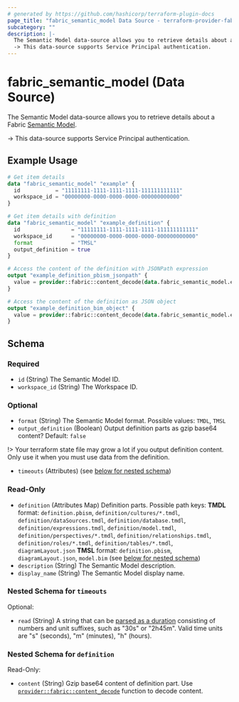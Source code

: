 ```yaml
---
# generated by https://github.com/hashicorp/terraform-plugin-docs
page_title: "fabric_semantic_model Data Source - terraform-provider-fabric"
subcategory: ""
description: |-
  The Semantic Model data-source allows you to retrieve details about a Fabric Semantic Model https://learn.microsoft.com/power-bi/developer/projects/projects-dataset.
  -> This data-source supports Service Principal authentication.
---
```


# fabric_semantic_model (Data Source)

The Semantic Model data-source allows you to retrieve details about a Fabric [Semantic Model](https://learn.microsoft.com/power-bi/developer/projects/projects-dataset).

-> This data-source supports Service Principal authentication.

## Example Usage

```terraform
# Get item details
data "fabric_semantic_model" "example" {
  id           = "11111111-1111-1111-1111-111111111111"
  workspace_id = "00000000-0000-0000-0000-000000000000"
}

# Get item details with definition
data "fabric_semantic_model" "example_definition" {
  id                = "11111111-1111-1111-1111-111111111111"
  workspace_id      = "00000000-0000-0000-0000-000000000000"
  format            = "TMSL"
  output_definition = true
}

# Access the content of the definition with JSONPath expression
output "example_definition_pbism_jsonpath" {
  value = provider::fabric::content_decode(data.fabric_semantic_model.example_definition.definition["definition.pbism"].content, ".version")
}

# Access the content of the definition as JSON object
output "example_definition_bim_object" {
  value = provider::fabric::content_decode(data.fabric_semantic_model.example_definition.definition["model.bim"].content).model.tables[0].partitions
}
```

<!-- schema generated by tfplugindocs -->
## Schema

### Required

- `id` (String) The Semantic Model ID.
- `workspace_id` (String) The Workspace ID.

### Optional

- `format` (String) The Semantic Model format. Possible values: `TMDL`, `TMSL`
- `output_definition` (Boolean) Output definition parts as gzip base64 content? Default: `false`

!> Your terraform state file may grow a lot if you output definition content. Only use it when you must use data from the definition.

- `timeouts` (Attributes) (see [below for nested schema](#nestedatt--timeouts))

### Read-Only

- `definition` (Attributes Map) Definition parts. Possible path keys: **TMDL** format: `definition.pbism`, `definition/cultures/*.tmdl`, `definition/dataSources.tmdl`, `definition/database.tmdl`, `definition/expressions.tmdl`, `definition/model.tmdl`, `definition/perspectives/*.tmdl`, `definition/relationships.tmdl`, `definition/roles/*.tmdl`, `definition/tables/*.tmdl`, `diagramLayout.json` **TMSL** format: `definition.pbism`, `diagramLayout.json`, `model.bim` (see [below for nested schema](#nestedatt--definition))
- `description` (String) The Semantic Model description.
- `display_name` (String) The Semantic Model display name.

<a id="nestedatt--timeouts"></a>

### Nested Schema for `timeouts`

Optional:

- `read` (String) A string that can be [parsed as a duration](https://pkg.go.dev/time#ParseDuration) consisting of numbers and unit suffixes, such as "30s" or "2h45m". Valid time units are "s" (seconds), "m" (minutes), "h" (hours).

<a id="nestedatt--definition"></a>

### Nested Schema for `definition`

Read-Only:

- `content` (String) Gzip base64 content of definition part.
Use [`provider::fabric::content_decode`](../functions/content_decode.md) function to decode content.
